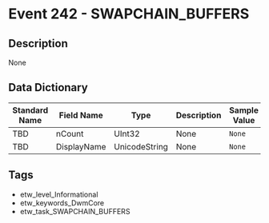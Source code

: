# Event 242 - SWAPCHAIN_BUFFERS

## Description
None

## Data Dictionary
|Standard Name|Field Name|Type|Description|Sample Value|
|---|---|---|---|---|
|TBD|nCount|UInt32|None|`None`|
|TBD|DisplayName|UnicodeString|None|`None`|

## Tags
* etw_level_Informational
* etw_keywords_DwmCore
* etw_task_SWAPCHAIN_BUFFERS